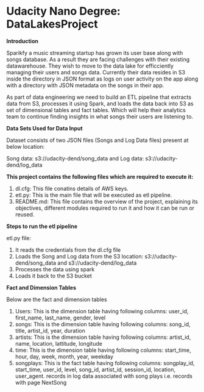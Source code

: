 # Udacity Nano Degree: DataLakesProject

**Introduction**

Sparikfy a music streaming startup has grown its user base along with songs database. As a result they are facing challenges with their existing datawarehouse. They wish to move to the data lake for efficciently managing their users and songs data. Currently their data resides in S3 inside the directory in JSON format as logs on user activity on the app along with a directory with JSON metadata on the songs in their app. 

As part of data engineering we need to build an ETL pipeline that extracts data from S3, processes it using Spark, and loads the data back into S3 as set of dimensional tables and fact tables. Which will help their analytics team to continue finding insights in what songs their users are listening to.

**Data Sets Used for Data Input**

Dataset consists of two JSON files (Songs and Log Data files) present at below location:

Song data: s3://udacity-dend/song_data and Log data: s3://udacity-dend/log_data


**This project contains the following files which are required to execute it:**

1. dl.cfg: This file conatins details of AWS keys.
2. etl.py: This is the main file that will be executed as etl pipeline.
3. README.md: This file contains the overview of the project, explaining its objectives, different modules required to run it and how it can be run or reused.

**Steps to run the etl pipeline**

etl.py file:

1. It reads the credentials from the dl.cfg file
2. Loads the Song and Log data from the S3 location: s3://udacity-dend/song_data and s3://udacity-dend/log_data
3. Processes the data using spark
4. Loads it back to the S3 bucket


**Fact and Dimension Tables**

Below are the fact and dimension tables

1. Users: This is the dimension table having following columns: user_id, first_name, last_name, gender, level
2. songs: This is the dimension table having following columns: song_id, title, artist_id, year, duration
3. artists: This is the dimension table having following columns: artist_id, name, location, lattitude, longitude
4. time: This is the dimension table having following columns: start_time, hour, day, week, month, year, weekday
5. songplays: This is the fact table having following columns: songplay_id, start_time, user_id, level, song_id, artist_id, session_id, location, user_agent. records in log data associated with song plays i.e. records with page NextSong
